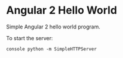 # Angular 2 Hello World

Simple Angular 2 hello world program.

To start the server:

`console
python -m SimpleHTTPServer
`
